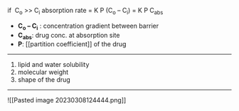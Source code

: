 if  C<sub>o</sub> >> C<sub>i</sub>
absorption rate = K P (C<sub>o</sub> – C<sub>i</sub>) = K P C<sub>abs</sub>
+ **C<sub>o</sub> – C<sub>i</sub>** : concentration gradient between barrier  ​
+ **C<sub>abs</sub>**: drug conc. at absorption site​
+ **P**: [[partition coefficient]] of the drug
--- 
1. lipid and water solubility​
2.  molecular weight​
3.  shape of the drug
---
![[Pasted image 20230308124444.png]]